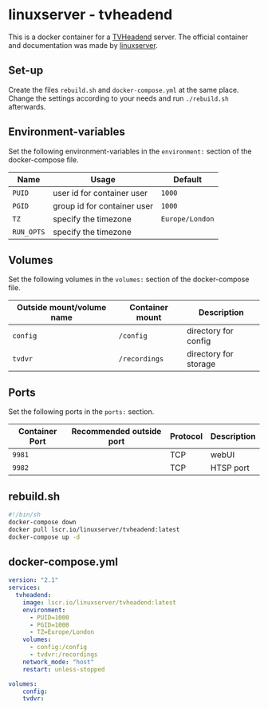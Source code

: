 # linuxserver - tvheadend

This is a docker container for a [TVHeadend](../tvheadend.md)
server.
The official container and documentation was made by
[linuxserver](https://hub.docker.com/r/linuxserver/tvheadend).

## Set-up

Create the files `rebuild.sh` and `docker-compose.yml` at the same place.
Change the settings according to your needs and run `./rebuild.sh` afterwards.

## Environment-variables

Set the following environment-variables in the `environment:` section of the
docker-compose file.

| Name                  | Usage                       | Default                 |
| --------------------- | --------------------------- | ----------------------- |
| `PUID`                | user id for container user  | `1000`                  |
| `PGID`                | group id for container user | `1000`                  |
| `TZ`                  | specify the timezone        | `Europe/London`         |
| `RUN_OPTS`          | specify the timezone          | ` `                     |

## Volumes

Set the following volumes in the `volumes:` section of the docker-compose file.

| Outside mount/volume name | Container mount | Description                       |
| ------------------------- | --------------- | --------------------------------- |
| `config`                  | `/config`       | directory for config              |
| `tvdvr`                   | `/recordings`   | directory for storage             |

## Ports

Set the following ports in the `ports:` section.

| Container Port | Recommended outside port | Protocol | Description  |
| -------------- | ------------------------ | -------- | ------------ |
| `9981`         | ` `                      | TCP      | webUI        |
| `9982`         | ` `                      | TCP      | HTSP port    |

## rebuild.sh

```sh
#!/bin/sh
docker-compose down
docker pull lscr.io/linuxserver/tvheadend:latest
docker-compose up -d
```

## docker-compose.yml

```yml
version: "2.1"
services:
  tvheadend:
    image: lscr.io/linuxserver/tvheadend:latest
    environment:
      - PUID=1000
      - PGID=1000
      - TZ=Europe/London
    volumes:
      - config:/config
      - tvdvr:/recordings
    network_mode: "host"
    restart: unless-stopped

volumes:
    config:
    tvdvr:
```
